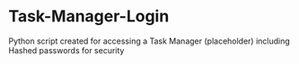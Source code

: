 # Task-Manager-Login
Python script created for accessing a Task Manager (placeholder) including Hashed passwords for security
